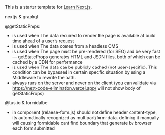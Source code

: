 This is a starter template for [Learn Next.js](https://nextjs.org/learn).

nextjs & graphql

@getStaticProps:
- is used when The data required to render the page is available at build time ahead of a user’s request
- is used when The data comes from a headless CMS
- is used when The page must be pre-rendered (for SEO) and be very fast — getStaticProps generates HTML and JSON files, both of which can be cached by a CDN for performance
- is used when The data can be publicly cached (not user-specific). This condition can be bypassed in certain specific situation by using a Middleware to rewrite the path.
- always runs on the server and never on the client (you can validate via https://next-code-elimination.vercel.app/ will not show body of getStaticProps)

@tus.io & formidalbe
- in component (relaese-form.js) should not define header content-type, its automatically recognized as multipart/form-data. defining it manually will causing formidable cant find boundary that generate by browser each form submitted 


